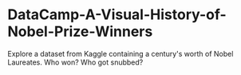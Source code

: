 # DataCamp-A-Visual-History-of-Nobel-Prize-Winners

Explore a dataset from Kaggle containing a century's worth of Nobel Laureates. Who won? Who got snubbed?
